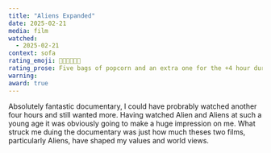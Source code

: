 ```yaml
---
title: "Aliens Expanded"
date: 2025-02-21
media: film
watched:
  - 2025-02-21
context: sofa
rating_emoji: 🍿🍿🍿🍿🍿🍿
rating_prose: Five bags of popcorn and an extra one for the +4 hour duration.
warning:
award: true
---
```


Absolutely fantastic documentary, I could have probrably watched another four hours and still wanted more. Having watched Alien and Aliens at such a young age it was obviously going to make a huge impression on me. What struck me duing the documentary was just how much theses two films, particularly Aliens, have shaped my values and world views.
